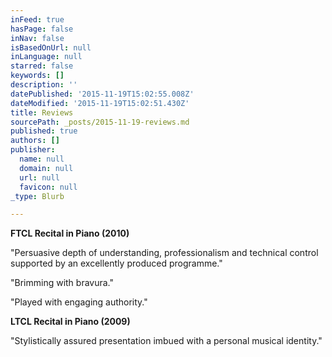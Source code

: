 ```yaml
---
inFeed: true
hasPage: false
inNav: false
isBasedOnUrl: null
inLanguage: null
starred: false
keywords: []
description: ''
datePublished: '2015-11-19T15:02:55.008Z'
dateModified: '2015-11-19T15:02:51.430Z'
title: Reviews
sourcePath: _posts/2015-11-19-reviews.md
published: true
authors: []
publisher:
  name: null
  domain: null
  url: null
  favicon: null
_type: Blurb

---
```

**FTCL Recital in Piano (2010)**

"Persuasive depth of understanding, professionalism and technical control supported by an excellently produced programme."

"Brimming with bravura."

"Played with engaging authority."

**LTCL Recital in Piano (2009)**

"Stylistically assured presentation imbued with a personal musical identity."
